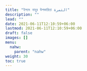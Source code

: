 ```yaml
---
title: "ইলমে নাহুর উপকারিতা الثمرة"
description: ""
lead: ""
date: 2021-06-11T12:10:59+06:00
lastmod: 2021-06-11T12:10:59+06:00
draft: false
images: []
menu: 
  nahw:
    parent: "nahw"
weight: 30
toc: true
---
```



